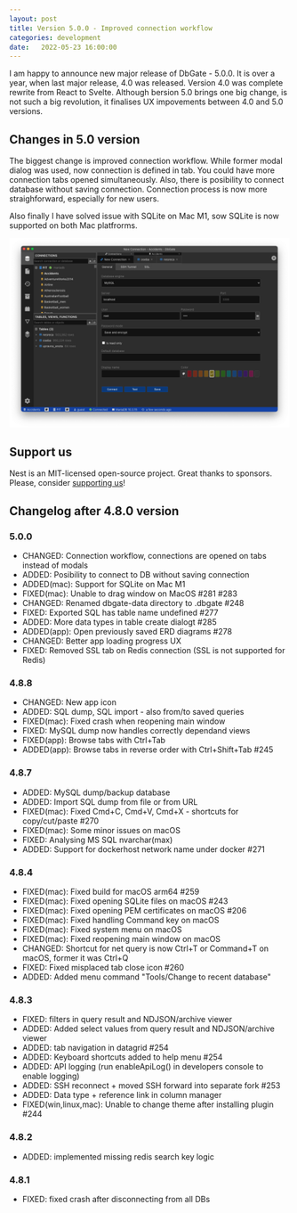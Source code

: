 ```yaml
---
layout: post
title: Version 5.0.0 - Improved connection workflow
categories: development
date:   2022-05-23 16:00:00
---
```


I am happy to announce new major release of DbGate - 5.0.0. It is over a year, when last major release, 4.0 was released. Version 4.0 was complete rewrite from React to Svelte. Although bersion 5.0 brings one big change, is not such a big revolution, it finalises UX impovements between 4.0 and 5.0 versions.

## Changes in 5.0 version
The biggest change is improved connection workflow. While former modal dialog was used, now connection is defined in tab. You could have more connection tabs opened simultaneously. Also, there is posibility to connect database without saving connection. Connection process is now more straighforward, especially for new users.

Also finally I have solved issue with SQLite on Mac M1, sow SQLite is now supported on both Mac platfrorms.

![screenshot](/assets/screenshots/connection.png)

## Support us
Nest is an MIT-licensed open-source project. Great thanks to sponsors. Please, consider [supporting us](https://github.com/sponsors/dbgate)!

## Changelog after 4.8.0 version
### 5.0.0
- CHANGED: Connection workflow, connections are opened on tabs instead of modals
- ADDED: Posibility to connect to DB without saving connection
- ADDED(mac): Support for SQLite on Mac M1
- FIXED(mac): Unable to drag window on MacOS #281 #283
- CHANGED: Renamed dbgate-data directory to .dbgate #248
- FIXED: Exported SQL has table name undefined #277
- ADDED: More data types in table create dialogt #285
- ADDED(app): Open previously saved ERD diagrams #278
- CHANGED: Better app loading progress UX
- FIXED: Removed SSL tab on Redis connection (SSL is not supported for Redis)

### 4.8.8
- CHANGED: New app icon
- ADDED: SQL dump, SQL import - also from/to saved queries
- FIXED(mac): Fixed crash when reopening main window
- FIXED: MySQL dump now handles correctly dependand views
- FIXED(app): Browse tabs with Ctrl+Tab
- ADDED(app): Browse tabs in reverse order with Ctrl+Shift+Tab #245

### 4.8.7
- ADDED: MySQL dump/backup database
- ADDED: Import SQL dump from file or from URL
- FIXED(mac): Fixed Cmd+C, Cmd+V, Cmd+X - shortcuts for copy/cut/paste #270
- FIXED(mac): Some minor issues on macOS
- FIXED: Analysing MS SQL nvarchar(max)
- ADDED: Support for dockerhost network name under docker #271

### 4.8.4
- FIXED(mac): Fixed build for macOS arm64 #259
- FIXED(mac): Fixed opening SQLite files on macOS #243
- FIXED(mac): Fixed opening PEM certificates on macOS #206
- FIXED(mac): Fixed handling Command key on macOS
- FIXED(mac): Fixed system menu on macOS
- FIXED(mac): Fixed reopening main window on macOS
- CHANGED: Shortcut for net query is now Ctrl+T or Command+T on macOS, former it was Ctrl+Q
- FIXED: Fixed misplaced tab close icon #260
- ADDED: Added menu command "Tools/Change to recent database"

### 4.8.3
- FIXED: filters in query result and NDJSON/archive viewer
- ADDED: Added select values from query result and NDJSON/archive viewer
- ADDED: tab navigation in datagrid #254
- ADDED: Keyboard shortcuts added to help menu #254
- ADDED: API logging (run enableApiLog() in developers console to enable logging)
- ADDED: SSH reconnect + moved SSH forward into separate fork #253
- ADDED: Data type + reference link in column manager
- FIXED(win,linux,mac): Unable to change theme after installing plugin #244

### 4.8.2
 - ADDED: implemented missing redis search key logic

### 4.8.1
 - FIXED: fixed crash after disconnecting from all DBs

